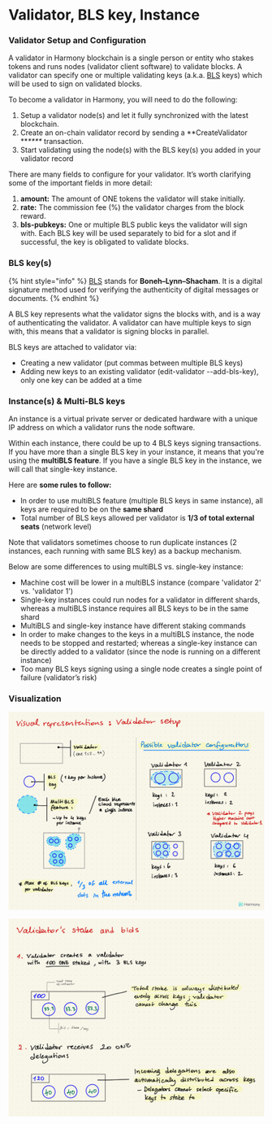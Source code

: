 # Validator, BLS key, Instance

### Validator Setup and Configuration

A validator in Harmony blockchain is a single person or entity who stakes tokens and runs nodes (validator client software) to validate blocks. A validator can specify one or multiple validating keys (a.k.a. [BLS](https://en.wikipedia.org/wiki/Boneh%E2%80%93Lynn%E2%80%93Shacham) keys) which will be used to sign on validated blocks.

To become a validator in Harmony, you will need to do the following:

1. Setup a validator node(s) and let it fully synchronized with the latest blockchain.&#x20;
2. Create an on-chain validator record by sending a **CreateValidator **_****_ transaction.&#x20;
3. Start validating using the node(s) with the BLS key(s) you added in your validator record

There are many fields to configure for your validator. It’s worth clarifying some of the important fields in more detail:

1. **amount:** The amount of ONE tokens the validator will stake initially.
2. **rate:** The commission fee (%) the validator charges from the block reward.&#x20;
3. **bls-pubkeys:** One or multiple BLS public keys the validator will sign with. Each BLS key will be used separately to bid for a slot and if successful, the key is obligated to validate blocks.&#x20;

### BLS key(s)

{% hint style="info" %}
[BLS](https://en.wikipedia.org/wiki/Boneh%E2%80%93Lynn%E2%80%93Shacham) stands for **Boneh–Lynn–Shacham**. It is a digital signature method used for verifying the authenticity of digital messages or documents.&#x20;
{% endhint %}

A BLS key represents what the validator signs the blocks with, and is a way of authenticating the validator. A validator can have multiple keys to sign with, this means that a validator is signing blocks in parallel.

BLS keys are attached to validator via:

* Creating a new validator (put commas between multiple BLS keys)
* Adding new keys to an existing validator (edit-validator --add-bls-key), only one key can be added at a time

### Instance(s) & Multi-BLS keys

An instance is a virtual private server or dedicated hardware with a unique IP address on which a validator runs the node software.&#x20;

Within each instance, there could be up to 4 BLS keys signing transactions. If you have more than a single BLS key in your instance, it means that you're using the **multiBLS feature**. If you have a single BLS key in the instance, we will call that single-key instance.

Here are **some rules to follow:**

* In order to use multiBLS feature (multiple BLS keys in same instance), all keys are required to be on the **same shard**
* Total number of BLS keys allowed per validator is **1/3 of total external seats** (network level)

Note that validators sometimes choose to run duplicate instances (2 instances, each running with same BLS key) as a backup mechanism.

Below are some differences to using multiBLS vs. single-key instance:

* Machine cost will be lower in a multiBLS instance (compare 'validator 2' vs. 'validator 1')
* Single-key instances could run nodes for a validator in different shards, whereas a multiBLS instance requires all BLS keys to be in the same shard
* MultiBLS and single-key instance have different staking commands
* In order to make changes to the keys in a multiBLS instance, the node needs to be stopped and restarted; whereas a single-key instance can be directly added to a validator (since the node is running on a different instance)
* Too many BLS keys signing using a single node creates a single point of failure (validator’s risk)

### Visualization

![](<../../../../.gitbook/assets/image (15) (2) (2) (2) (2) (2) (2) (2) (2).png>)

![](<../../../../.gitbook/assets/image (28).png>)
